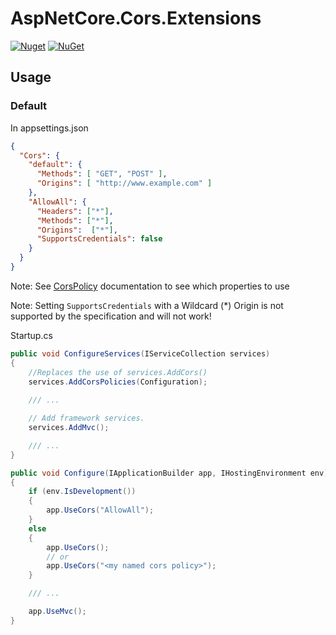 # AspNetCore.Cors.Extensions

[![Nuget](https://img.shields.io/nuget/v/AspNetCore.Cors.Extensions)](https://www.nuget.org/packages/AspNetCore.Cors.Extensions)
[![NuGet](https://img.shields.io/nuget/dt/AspNetCore.Cors.Extensions.svg)](https://www.nuget.org/packages/AspNetCore.Cors.Extensions/)


## Usage

### Default

In appsettings.json

```json
{
  "Cors": {
    "default": {
      "Methods": [ "GET", "POST" ],
      "Origins": [ "http://www.example.com" ]
    },
    "AllowAll": {
      "Headers": ["*"],
      "Methods": ["*"],
      "Origins":  ["*"],
      "SupportsCredentials": false
    }
  }
}
```

Note: See [CorsPolicy](https://learn.microsoft.com/en-us/dotnet/api/microsoft.aspnetcore.cors.infrastructure.corspolicy) documentation to see which properties to use

Note: Setting `SupportsCredentials` with a Wildcard (*) Origin is not supported by the specification and will not work!        

Startup.cs
```csharp
public void ConfigureServices(IServiceCollection services)
{    
    //Replaces the use of services.AddCors()
    services.AddCorsPolicies(Configuration);
    
    /// ...

    // Add framework services.
    services.AddMvc();

    /// ...
}

public void Configure(IApplicationBuilder app, IHostingEnvironment env)
{   
    if (env.IsDevelopment())
    {
        app.UseCors("AllowAll");
    }
    else
    {
        app.UseCors();
        // or 
        app.UseCors("<my named cors policy>");
    }

    /// ...

    app.UseMvc();
}
```      

